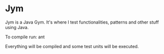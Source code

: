 # Jym 
Jym is a Java Gym. It's where I test functionalities, patterns and other stuff using Java.

To compile run:
ant 

Everything will be compiled and some test units will be executed.

